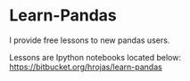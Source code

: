 Learn-Pandas
============

I provide free lessons to new pandas users.

Lessons are Ipython notebooks located below:  
https://bitbucket.org/hrojas/learn-pandas

